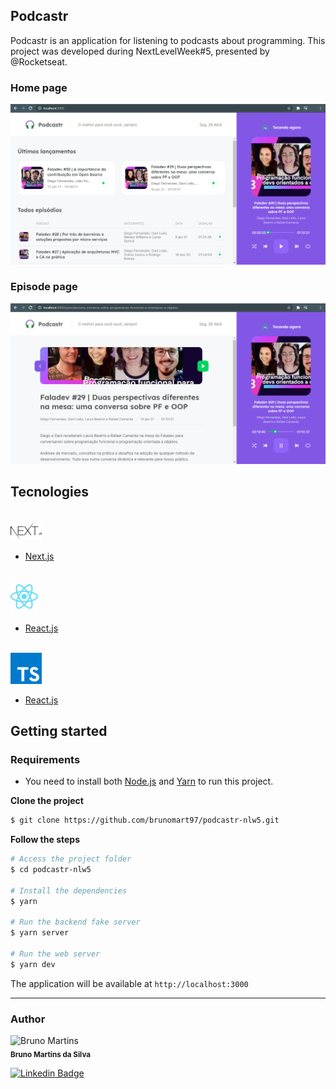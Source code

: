 ## Podcastr

Podcastr is an application for listening to podcasts about programming. This project was developed during NextLevelWeek#5, presented by @Rocketseat.

### Home page

![Podcastr preview](.github/screenshot1.png)

### Episode page

![Podcastr preview](.github/screenshot2.png)
## Tecnologies

<div align="start">
  <br />
  <img src=".github/nextjs.png" alt="Technologies used">
</div>

- [Next.js](https://nextjs.org/)

<div align="start">
  <br />
  <img src=".github/reactjs.png" alt="Technologies used">
</div>

- [React.js](https://reactjs.org/)

<div align="start">
  <br />
  <img src=".github/typescript.png" alt="Technologies used">
</div>

- [React.js](https://www.typescriptlang.org/)

## Getting started

### Requirements

- You need to install both [Node.js](https://nodejs.org/en/download/) and [Yarn](https://yarnpkg.com/) to run this project.

**Clone the project**

```bash
$ git clone https://github.com/brunomart97/podcastr-nlw5.git
```

**Follow the steps**

```bash
# Access the project folder
$ cd podcastr-nlw5

# Install the dependencies
$ yarn

# Run the backend fake server
$ yarn server

# Run the web server
$ yarn dev
```

The application will be available at `http://localhost:3000`

---

### Author

<div>
    <img src="https://avatars.githubusercontent.com/u/67600534?s=400&u=f18f738419f1c958e360233276004077724791ec&v=4" width="100px;" alt="Bruno Martins"/>
    <br />
    <sub><strong>Bruno Martins da Silva</strong></sub>
</div>

[![Linkedin Badge](https://img.shields.io/badge/-linkedin-blue?style=flat&logo=Linkedin&logoColor=white&link=https://www.linkedin.com/in/brunomart97/)](https://www.linkedin.com/in/brunomart97/)